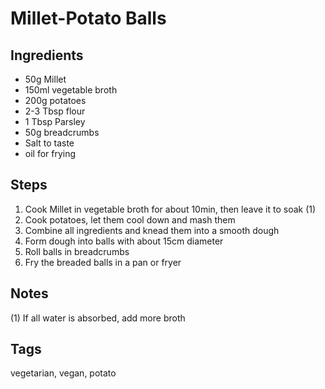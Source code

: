 # Millet-Potato Balls

## Ingredients 

* 50g Millet 
* 150ml vegetable broth
* 200g potatoes
* 2-3 Tbsp flour
* 1 Tbsp Parsley
* 50g breadcrumbs
* Salt to taste
* oil for frying

## Steps 

1. Cook Millet in vegetable broth for about 10min, then leave it to soak (1)
2. Cook potatoes, let them cool down and mash them
3. Combine all ingredients and knead them into a smooth dough
4. Form dough into balls with about 15cm diameter 
5. Roll balls in breadcrumbs
6. Fry the breaded balls in a pan or fryer

## Notes 

(1) If all water is absorbed, add more broth

## Tags
vegetarian, vegan, potato
